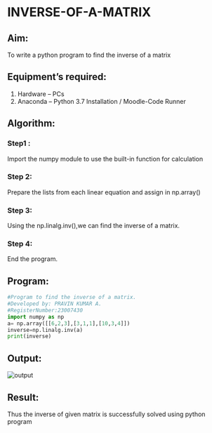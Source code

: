 # INVERSE-OF-A-MATRIX
## Aim:
To write a python program to find the inverse of a matrix
## Equipment’s required:
1. 	Hardware – PCs
2. 	Anaconda – Python 3.7 Installation / Moodle-Code Runner
## Algorithm:
### Step1 : 
Import the numpy module to use the built-in function for calculation
### Step 2: 
Prepare the lists from each linear equation and assign in np.array()
### Step 3: 
Using the np.linalg.inv(),we can find the inverse of a matrix.
### Step 4: 
End the program.
## Program:
```python
#Program to find the inverse of a matrix.
#Developed by: PRAVIN KUMAR A.
#RegisterNumber:23007430
import numpy as np 
a= np.array([[6,2,3],[3,1,1],[10,3,4]])
inverse=np.linalg.inv(a)
print(inverse)
```
## Output:
![output](https://github.com/RAVENPRAVIN/INVERSE-OF-A-MATRIX/assets/146820534/b5ce4530-e873-415c-b96b-71e2d4912169)

## Result:
Thus the inverse of given matrix is successfully solved using python program

